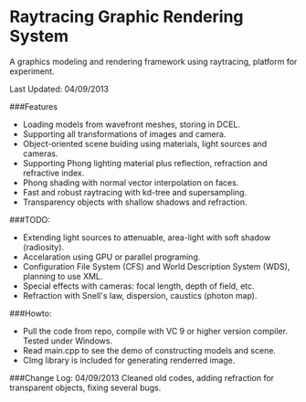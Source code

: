 Raytracing Graphic Rendering System
===========

A graphics modeling and rendering framework using raytracing, platform for experiment.

Last Updated: 04/09/2013

###Features

* Loading models from wavefront meshes, storing in DCEL.
* Supporting all transformations of images and camera.
* Object-oriented scene buiding using materials, light sources and cameras.
* Supporting Phong lighting material plus reflection, refraction and refractive index.
* Phong shading with normal vector interpolation on faces.
* Fast and robust raytracing with kd-tree and supersampling.
* Transparency objects with shallow shadows and refraction.

###TODO:
* Extending light sources to attenuable, area-light with soft shadow (radiosity).
* Accelaration using GPU or parallel programing.
* Configuration File System (CFS) and World Description System (WDS), planning to use XML.
* Special effects with cameras: focal length, depth of field, etc.
* Refraction with Snell's law, dispersion, caustics (photon map).

###Howto:
* Pull the code from repo, compile with VC 9 or higher version compiler. Tested under Windows.
* Read main.cpp to see the demo of constructing models and scene.
* CImg library is included for generating renderred image.

###Change Log:
04/09/2013		Cleaned old codes, adding refraction for transparent objects, fixing several bugs.
